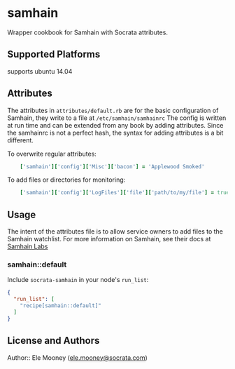 # samhain

Wrapper cookbook for Samhain with Socrata attributes. 
## Supported Platforms

supports ubuntu 14.04

## Attributes

The attributes in `attributes/default.rb` are for the 
basic configuration of Samhain, they write to a file 
at `/etc/samhain/samhainrc` The config is written at 
run time and can be extended from any book by adding 
attributes. Since the samhainrc is not a perfect hash, 
the syntax for adding attributes is a bit different. 

To overwrite regular attributes:
```ruby
    ['samhain']['config']['Misc']['bacon'] = 'Applewood Smoked'
```
To add files or directories for monitoring: 
```ruby
    ['samhain']['config']['LogFiles']['file']['path/to/my/file'] = true
```
## Usage
The intent of the attributes file is to allow
service owners to add files to the Samhain watchlist. 
For more information on Samhain, see their docs at
[Samhain Labs](http://www.la-samhna.de/samhain/s_documentation.html)

### samhain::default

Include `socrata-samhain` in your node's `run_list`:

```json
{
  "run_list": [
    "recipe[samhain::default]"
  ]
}
```

## License and Authors

Author:: Ele Mooney (ele.mooney@socrata.com)
